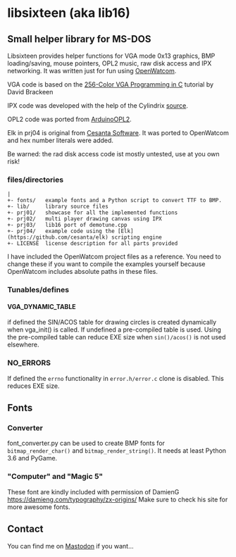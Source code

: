# libsixteen (aka lib16)
## Small helper library for MS-DOS

Libsixteen provides helper functions for VGA mode 0x13 graphics, BMP loading/saving, mouse pointers, OPL2 music, raw disk access and IPX networking.
It was written just for fun using [OpenWatcom](https://github.com/open-watcom).

VGA code is based on the [256-Color VGA Programming in C](http://www.brackeen.com/vga/index.html) tutorial by David Brackeen

IPX code was developed with the help of the Cylindrix [source](https://github.com/hyperlogic/cylindrix/blob/master/src/legacy/jonipx.c).

OPL2 code was ported from [ArduinoOPL2](https://github.com/DhrBaksteen/ArduinoOPL2).

Elk in prj04 is original from [Cesanta Software](https://github.com/cesanta/elk). It was ported to OpenWatcom and hex number literals were added.

Be warned: the rad disk access code ist mostly untested, use at you own risk!

### files/directories
```
|
+- fonts/	example fonts and a Python script to convert TTF to BMP.
+- lib/		library source files
+- prj01/	showcase for all the implemented functions
+- prj02/	multi player drawing canvas using IPX
+- prj03/	lib16 port of demotune.cpp
+- prj04/	example code using the [Elk](https://github.com/cesanta/elk) scripting engine
+- LICENSE	license description for all parts provided
```

I have included the OpenWatcom project files as a reference. You need to change these if you want to compile the examples yourself because OpenWatcom includes absolute paths in these files.

### Tunables/defines
#### VGA_DYNAMIC_TABLE
if defined the SIN/ACOS table for drawing circles is created dynamically when vga_init() is called. If undefined a pre-compiled table is used. Using the pre-compiled table can reduce EXE size when `sin()/acos()` is not used elsewhere.

### NO_ERRORS
If defined the `errno` functionality in `error.h/error.c` clone is disabled. This reduces EXE size.

## Fonts
### Converter
font_converter.py can be used to create BMP fonts for `bitmap_render_char()` and `bitmap_render_string()`.
It needs at least Python 3.6 and PyGame.

### "Computer" and "Magic 5"
These font are kindly included with permission of DamienG https://damieng.com/typography/zx-origins/
Make sure to check his site for more awesome fonts.

## Contact
You can find me on [Mastodon](https://mastodon.social/@dec_hl) if you want...
